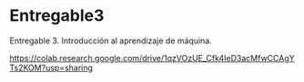 # Entregable3
Entregable 3. Introducción al aprendizaje de máquina.


https://colab.research.google.com/drive/1qzVOzUE_Cfk4IeD3acMfwCCAgYTs2KOM?usp=sharing

